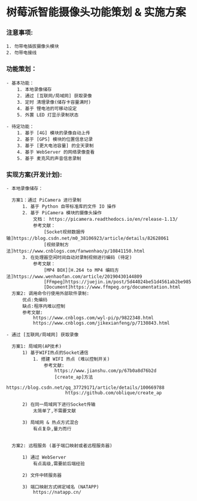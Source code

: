 # 树莓派智能摄像头功能策划 & 实施方案
  ### 注意事项:
    1. 勿带电插拔摄像头模块
    2. 勿带电接线
  ### 功能策划：
    - 基本功能：
        1. 本地录像储存
        2. 通过 [互联网/局域网] 获取录像 
        3. 定时 清理录像(储存卡容量满时)
        4. 基于 锂电池的可移动设定
        5. 外置 LED 灯显示录制状态

    - 待定功能：
        1. 基于 [4G] 模块的录像自动上传
        2. 基于 [GPS] 模块的位置信息记录
        3. 基于 [更大电池容量] 的全天录制
        4. 基于 WebServer 的网络录像查看
        5. 基于 麦克风的声音信息录制

  ### 实现方案(开发计划):
    - 本地录像储存：
  ```
    方案1：通过 PiCamera 进行录制
        1. 基于 Python 自带标准库的文件 IO 操作
        2. 基于 PiCamera 模块的摄像头操作
            文档： https://picamera.readthedocs.io/en/release-1.13/
            参考文献：
                [Socket视频数据传输]https://blog.csdn.net/m0_38106923/article/details/82628061 
                [视频录制方法]https://www.cnblogs.com/fanwenhao/p/10841150.html                
        3. 在处理器空闲时间自动对录制视频进行编码 (待定)
            参考文献：
                [MP4 BOX][H.264 to MP4 编码方法]https://www.wenhaofan.com/article/20190430144809
                [FFmpeg]https://juejin.im/post/5d44024be51d4561ab2be985
                [Document]https://www.ffmpeg.org/documentation.html
    方案2: 调用命令行使用外部软件录制:
        优点:免编码
        缺点:程序内难以控制
        参考文献:
            https://www.cnblogs.com/wyl-pi/p/9822348.html
            https://www.cnblogs.com/jikexianfeng/p/7130843.html
  ```
    - 通过 [互联网/局域网] 获取录像 
  ```
    方案1: 局域网(AP技术)
        1) 基于WIFI热点的Socket通信
            1. 搭建 WIFI 热点 (难以控制开关)
                参考文献:
                    https://www.jianshu.com/p/67b0a8d76b2d
                    [create_ap]方法
                        https://blog.csdn.net/qq_37729171/article/details/100669788
                        https://github.com/oblique/create_ap
                        
        2) 在同一局域网下进行Socket传输
            太简单了,不需要文献
            
        3) 局域网 & 热点方式混合
            有点复杂,量力而行
                
                
    方案2: 远程服务 (基于端口映射或者远程服务器)
        
        1) 通过 WebServer 
            有点高级,需要前后端经验
            
        2) 文件中转服务器
        
        3) 端口映射方式绑定域名 (NATAPP)
            https://natapp.cn/
            
  ```
